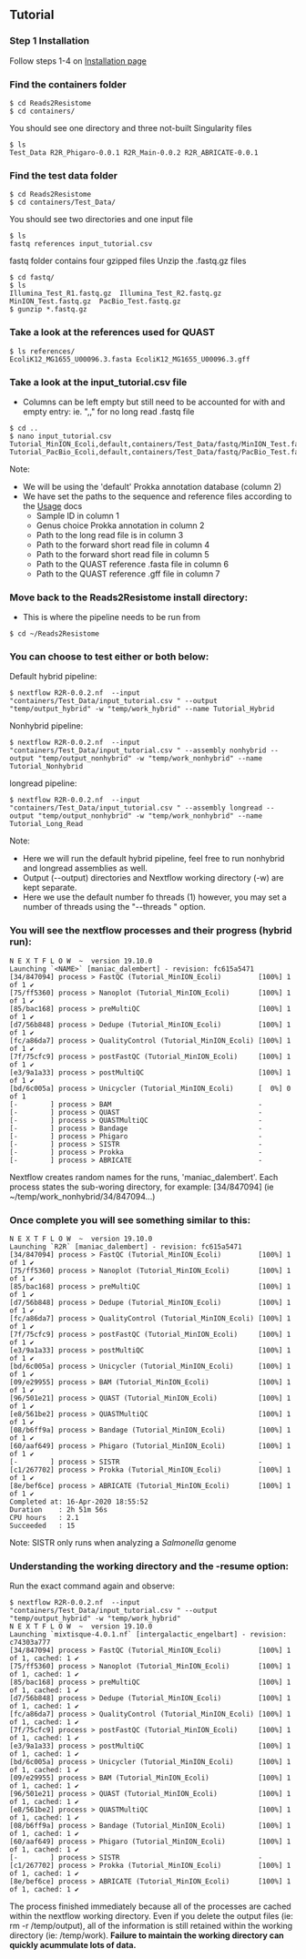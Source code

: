Tutorial
--------

### Step 1 Installation
Follow steps 1-4 on [Installation page](https://github.com/BioRRW/Reads2Resistome/blob/master/docs/installation.md)

### Find the containers folder
```
$ cd Reads2Resistome 
$ cd containers/
```
You should see one directory and three not-built Singularity files
```
$ ls
Test_Data R2R_Phigaro-0.0.1 R2R_Main-0.0.2 R2R_ABRICATE-0.0.1
```

### Find the test data folder
```
$ cd Reads2Resistome 
$ cd containers/Test_Data/
```
You should see two directories and one input file
```
$ ls
fastq references input_tutorial.csv 
```
fastq folder contains four gzipped files
Unzip the .fastq.gz files
```
$ cd fastq/
$ ls
Illumina_Test_R1.fastq.gz  Illumina_Test_R2.fastq.gz  MinION_Test.fastq.gz  PacBio_Test.fastq.gz
$ gunzip *.fastq.gz
```
### Take a look at the references used for QUAST
```
$ ls references/
EcoliK12_MG1655_U00096.3.fasta EcoliK12_MG1655_U00096.3.gff 
```

### Take a look at the input_tutorial.csv file
* Columns can be left empty but still need to be accounted for with and empty entry: ie. ",," for no long read .fastq file
```
$ cd ..
$ nano input_tutorial.csv
Tutorial_MinION_Ecoli,default,containers/Test_Data/fastq/MinION_Test.fastq,containers/Test_Data/fastq/Illumina_Test_R1.fastq,containers/Test_Data/fastq/Illumina_Test_R2.fastq,containers/Test_Data/references/Ecoli/EcoliK12_MG1655_U00096.3.fasta,containers/Test_Data/references/Ecoli/EcoliK12_MG1655_U00096.3.gff
Tutorial_PacBio_Ecoli,default,containers/Test_Data/fastq/PacBio_Test.fastq,containers/Test_Data/fastq/Illumina_Test_R1.fastq,containers/Test_Data/fastq/Illumina_Test_R2.fastq,containers/Test_Data/references/EcoliK12_MG1655_U00096.3.fasta,containers/Test_Data/references/EcoliK12_MG1655_U00096.3.gff
```
Note:
- We will be using the 'default' Prokka annotation database (column 2)
- We have set the paths to the sequence and reference files according to the [Usage](https://github.com/BioRRW/Reads2Resistome/blob/master/docs/usage.md) docs
  - Sample ID in column 1
  - Genus choice Prokka annotation in column 2 
  - Path to the long read file is in column 3
  - Path to the forward short read file in column 4
  - Path to the forward short read file in column 5
  - Path to the QUAST reference .fasta file in column 6
  - Path to the QUAST reference .gff file in column 7 
  
### Move back to the Reads2Resistome install directory:
- This is where the pipeline needs to be run from
```
$ cd ~/Reads2Resistome
```
### You can choose to test either or both below:

Default hybrid pipeline:
```
$ nextflow R2R-0.0.2.nf  --input "containers/Test_Data/input_tutorial.csv " --output "temp/output_hybrid" -w "temp/work_hybrid" --name Tutorial_Hybrid
```
Nonhybrid pipeline:
```
$ nextflow R2R-0.0.2.nf  --input "containers/Test_Data/input_tutorial.csv " --assembly nonhybrid --output "temp/output_nonhybrid" -w "temp/work_nonhybrid" --name Tutorial_Nonhybrid
```
longread pipeline:
```
$ nextflow R2R-0.0.2.nf  --input "containers/Test_Data/input_tutorial.csv " --assembly longread --output "temp/output_nonhybrid" -w "temp/work_nonhybrid" --name Tutorial_Long_Read
```
Note: 
- Here we will run the default hybrid pipeline, feel free to run nonhybrid and longread assemblies as well.
- Output (--output) directories and Nextflow working directory (-w) are kept separate.
- Here we use the default number fo threads (1) however, you may set a number of threads using the "--threads <INT>" option.
 
### You will see the nextflow processes and their progress (hybrid run):
```
N E X T F L O W  ~  version 19.10.0
Launching `<NAME>` [maniac_dalembert] - revision: fc615a5471
[34/847094] process > FastQC (Tutorial_MinION_Ecoli)         [100%] 1 of 1 ✔
[75/ff5360] process > Nanoplot (Tutorial_MinION_Ecoli)       [100%] 1 of 1 ✔
[85/bac168] process > preMultiQC                             [100%] 1 of 1 ✔
[d7/56b848] process > Dedupe (Tutorial_MinION_Ecoli)         [100%] 1 of 1 ✔
[fc/a86da7] process > QualityControl (Tutorial_MinION_Ecoli) [100%] 1 of 1 ✔
[7f/75cfc9] process > postFastQC (Tutorial_MinION_Ecoli)     [100%] 1 of 1 ✔
[e3/9a1a33] process > postMultiQC                            [100%] 1 of 1 ✔
[bd/6c005a] process > Unicycler (Tutorial_MinION_Ecoli)      [  0%] 0 of 1
[-        ] process > BAM                                    -
[-        ] process > QUAST                                  -
[-        ] process > QUASTMultiQC                           -
[-        ] process > Bandage                                -
[-        ] process > Phigaro                                -
[-        ] process > SISTR                                  -
[-        ] process > Prokka                                 -
[-        ] process > ABRICATE                               -
```
Nextflow creates random names for the runs, 'maniac_dalembert'.
Each process states the sub-woring directory, for example: [34/847094] (ie ~/temp/work_nonhybrid/34/847094...)

### Once complete you will see something similar to this:
```
N E X T F L O W  ~  version 19.10.0
Launching `R2R` [maniac_dalembert] - revision: fc615a5471
[34/847094] process > FastQC (Tutorial_MinION_Ecoli)         [100%] 1 of 1 ✔
[75/ff5360] process > Nanoplot (Tutorial_MinION_Ecoli)       [100%] 1 of 1 ✔
[85/bac168] process > preMultiQC                             [100%] 1 of 1 ✔
[d7/56b848] process > Dedupe (Tutorial_MinION_Ecoli)         [100%] 1 of 1 ✔
[fc/a86da7] process > QualityControl (Tutorial_MinION_Ecoli) [100%] 1 of 1 ✔
[7f/75cfc9] process > postFastQC (Tutorial_MinION_Ecoli)     [100%] 1 of 1 ✔
[e3/9a1a33] process > postMultiQC                            [100%] 1 of 1 ✔
[bd/6c005a] process > Unicycler (Tutorial_MinION_Ecoli)      [100%] 1 of 1 ✔
[09/e29955] process > BAM (Tutorial_MinION_Ecoli)            [100%] 1 of 1 ✔
[96/501e21] process > QUAST (Tutorial_MinION_Ecoli)          [100%] 1 of 1 ✔
[e8/561be2] process > QUASTMultiQC                           [100%] 1 of 1 ✔
[08/b6ff9a] process > Bandage (Tutorial_MinION_Ecoli)        [100%] 1 of 1 ✔
[60/aaf649] process > Phigaro (Tutorial_MinION_Ecoli)        [100%] 1 of 1 ✔
[-        ] process > SISTR                                  -
[c1/267702] process > Prokka (Tutorial_MinION_Ecoli)         [100%] 1 of 1 ✔
[8e/bef6ce] process > ABRICATE (Tutorial_MinION_Ecoli)       [100%] 1 of 1 ✔
Completed at: 16-Apr-2020 18:55:52
Duration    : 2h 51m 56s
CPU hours   : 2.1
Succeeded   : 15
```
Note: SISTR only runs when analyzing a *Salmonella* genome

### Understanding the working directory and the -resume option:
Run the exact command again and observe:
```
$ nextflow R2R-0.0.2.nf  --input "containers/Test_Data/input_tutorial.csv " --output "temp/output_hybrid" -w "temp/work_hybrid"
N E X T F L O W  ~  version 19.10.0
Launching `mixtisque-4.0.1.nf` [intergalactic_engelbart] - revision: c74303a777
[34/847094] process > FastQC (Tutorial_MinION_Ecoli)         [100%] 1 of 1, cached: 1 ✔
[75/ff5360] process > Nanoplot (Tutorial_MinION_Ecoli)       [100%] 1 of 1, cached: 1 ✔
[85/bac168] process > preMultiQC                             [100%] 1 of 1, cached: 1 ✔
[d7/56b848] process > Dedupe (Tutorial_MinION_Ecoli)         [100%] 1 of 1, cached: 1 ✔
[fc/a86da7] process > QualityControl (Tutorial_MinION_Ecoli) [100%] 1 of 1, cached: 1 ✔
[7f/75cfc9] process > postFastQC (Tutorial_MinION_Ecoli)     [100%] 1 of 1, cached: 1 ✔
[e3/9a1a33] process > postMultiQC                            [100%] 1 of 1, cached: 1 ✔
[bd/6c005a] process > Unicycler (Tutorial_MinION_Ecoli)      [100%] 1 of 1, cached: 1 ✔
[09/e29955] process > BAM (Tutorial_MinION_Ecoli)            [100%] 1 of 1, cached: 1 ✔
[96/501e21] process > QUAST (Tutorial_MinION_Ecoli)          [100%] 1 of 1, cached: 1 ✔
[e8/561be2] process > QUASTMultiQC                           [100%] 1 of 1, cached: 1 ✔
[08/b6ff9a] process > Bandage (Tutorial_MinION_Ecoli)        [100%] 1 of 1, cached: 1 ✔
[60/aaf649] process > Phigaro (Tutorial_MinION_Ecoli)        [100%] 1 of 1, cached: 1 ✔
[-        ] process > SISTR                                  -
[c1/267702] process > Prokka (Tutorial_MinION_Ecoli)         [100%] 1 of 1, cached: 1 ✔
[8e/bef6ce] process > ABRICATE (Tutorial_MinION_Ecoli)       [100%] 1 of 1, cached: 1 ✔
```
The process finished immediately because all of the processes are cached within the nextflow working directory. Even if you delete the output files (ie: rm -r /temp/output), all of the information is still retained within the working directory (ie: /temp/work).
**Failure to maintain the working directory can quickly acummulate lots of data.**
